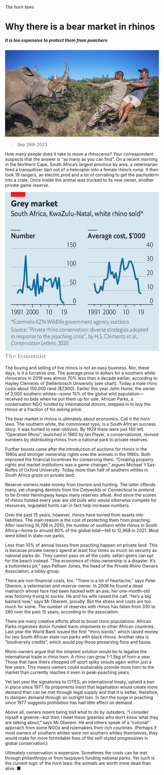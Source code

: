 ###### The horn laws

# Why there is a bear market in rhinos 

##### It is too expensive to protect them from poachers 

![image](images/20230930_MAP001.jpg) 

> Sep 26th 2023 

How many people does it take to move a rhinoceros? Your correspondent suspects that the answer is “as many as you can find”. On a recent morning in the Northern Cape, South Africa’s largest province by area, a veterinarian fired a tranquilliser dart out of a helicopter into a female rhino’s rump. It then took 19 rangers, an electric prod and a lot of corralling to get the pachyderm into a crate. Once inside the animal was trucked to its new owner, another private game reserve.

![image](images/20230930_MAC715.png) 


The buying and selling of live rhinos is not an easy business. Nor, these days, is it a lucrative one. The average price in dollars for a southern white rhinoceros in 2019 was almost 70% less than a decade earlier, according to Hayley Clements of Stellenbosch University (see chart). Today a male rhino costs about 150,000 rand ($7,900). Earlier this year John Hume, the owner of 2,000 southern whites—some 15% of the global wild population—received no bids when he put them up for sale. African Parks, a conservation NGO funded by international donors, stepped in to buy the rhinos at a fraction of his asking price.

The bear market in rhinos is ultimately about economics. Call it the horn laws. The southern white, the commonest type, is a South African success story. It was hunted to near-oblivion. By 1929 there were just 150 left. “Operation Rhino”, launched in 1960 by Ian Player, a conservationist, revived numbers by distributing rhinos from a national park to private reserves. 

Further boosts came after the introduction of auctions for rhinos in the 1980s and stronger ownership rights over the animals in the 1990s. Both improved the financial incentives for conserving them. “Creating property rights and market institutions was a game-changer,” argues Michael ‘t Sas-Rolfes of Oxford University. Today more than half of southern whites in South Africa graze on private land. 

Reserve-owners make money from tourism and hunting. The latter offends many, yet charging dentists from the Cotswolds or Connecticut to pretend to be Ernest Hemingway keeps many reserves afloat. And since the scores of rhinos hunted every year are old bulls who would otherwise compete for resources, regulated hunts can in fact help increase numbers. 

Over the past 15 years, however, rhinos have turned from assets into liabilities. The main reason is the cost of protecting them from poaching. After reaching 18,796 in 2010, the number of southern white rhinos in South Africa—home to around 80% of the global total—fell to 12,968 in 2021. Most were killed in state-run parks.

Less than 10% of annual losses from poaching happen on private land. This is because private owners spend at least four times as much on security as national parks do. They cannot pass on all the costs: safari-goers can opt for the beach instead. “The economics of rhino ownership is a disaster. It’s a bottomless pit,” says Pelham Jones, the head of the Private Rhino Owners Association, a lobby group. 

There are non-financial costs, too. “There is a lot of heartache,” says Peter Oberem, a veterinarian and reserve-owner. In 2008 he found a dead matriarch whose face had been hacked with an axe; her one-month-old was forlornly trying to suckle. He and his wife raised the calf. “He’s a big bastard now,” says Mr Oberem, proudly. But the stress and costs are too much for some. The number of reserves with rhinos has fallen from 330 to 280 over the past 15 years, according to the association. 

There are many creative efforts afoot to boost rhino populations. African Parks organises donor-funded trans-shipments to other African countries. Last year the World Bank issued the first “rhino bonds”, which raised money for two South African state-run parks with black rhinos. Another idea is “biodiversity credits”, which would pay those preserving flora and fauna. 

Rhino-owners argue that the simplest solution would be to legalise the international trade in rhino horn. A rhino can grow 1-1.5kg of horn a year. Those that have theirs chopped off sport spiky snouts again within just a few years. This means owners could sustainably provide more horn to the market than currently reaches it even in peak-poaching years. 

Yet last year the signatories to CITES, an international treaty, upheld a ban in place since 1977. Its proponents insist that legalisation would create more demand than can be met through legal supply and that it is better, therefore, to dampen demand through an outright ban. In fact the surge in poaching since 1977 suggests prohibition has had little effect on demand. 

Above all, owners resent being told what to do by outsiders. “I consider myself a greenie—but then I meet these greenies who don’t know what they are talking about,” says Mr Oberem. He and others speak of a “colonial” approach from some NGOs and rulemakers from rich countries. (Perhaps if most owners of southern whites were not southern whites themselves, they would make for more formidable foes of the self-styled progressives in global conservation.) 

Ultimately conservation is expensive. Sometimes the costs can be met through philanthropy or from taxpayers funding national parks. Yet such is the current logic of the horn laws: the animals are worth more dead than alive. ■

